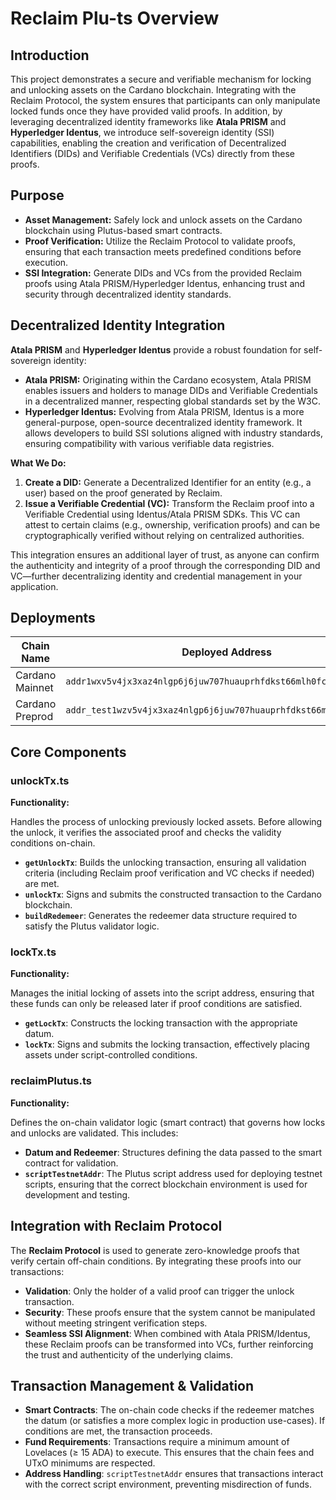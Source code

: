 # Reclaim Plu-ts Overview

## Introduction

This project demonstrates a secure and verifiable mechanism for locking and unlocking assets on the Cardano blockchain. Integrating with the Reclaim Protocol, the system ensures that participants can only manipulate locked funds once they have provided valid proofs. In addition, by leveraging decentralized identity frameworks like **Atala PRISM** and **Hyperledger Identus**, we introduce self-sovereign identity (SSI) capabilities, enabling the creation and verification of Decentralized Identifiers (DIDs) and Verifiable Credentials (VCs) directly from these proofs.

## Purpose

- **Asset Management:** Safely lock and unlock assets on the Cardano blockchain using Plutus-based smart contracts.
- **Proof Verification:** Utilize the Reclaim Protocol to validate proofs, ensuring that each transaction meets predefined conditions before execution.
- **SSI Integration:** Generate DIDs and VCs from the provided Reclaim proofs using Atala PRISM/Hyperledger Identus, enhancing trust and security through decentralized identity standards.

## Decentralized Identity Integration

**Atala PRISM** and **Hyperledger Identus** provide a robust foundation for self-sovereign identity:

- **Atala PRISM:** Originating within the Cardano ecosystem, Atala PRISM enables issuers and holders to manage DIDs and Verifiable Credentials in a decentralized manner, respecting global standards set by the W3C.
- **Hyperledger Identus:** Evolving from Atala PRISM, Identus is a more general-purpose, open-source decentralized identity framework. It allows developers to build SSI solutions aligned with industry standards, ensuring compatibility with various verifiable data registries.

**What We Do:**

1. **Create a DID:** Generate a Decentralized Identifier for an entity (e.g., a user) based on the proof generated by Reclaim.
2. **Issue a Verifiable Credential (VC):** Transform the Reclaim proof into a Verifiable Credential using Identus/Atala PRISM SDKs. This VC can attest to certain claims (e.g., ownership, verification proofs) and can be cryptographically verified without relying on centralized authorities.

This integration ensures an additional layer of trust, as anyone can confirm the authenticity and integrity of a proof through the corresponding DID and VC—further decentralizing identity and credential management in your application.

## Deployments

| Chain Name      | Deployed Address                                                  | Explorer Link                                                                                                                   |
| --------------- | ----------------------------------------------------------------- | ------------------------------------------------------------------------------------------------------------------------------- |
| Cardano Mainnet | `addr1wxv5v4jx3xaz4nlgp6j6juw707huauprhfdkst66mlh0fcsn72qrt`      | [Cardanoscan (Mainnet)](https://cardanoscan.io/address/addr1wxv5v4jx3xaz4nlgp6j6juw707huauprhfdkst66mlh0fcsn72qrt)              |
| Cardano Preprod | `addr_test1wzv5v4jx3xaz4nlgp6j6juw707huauprhfdkst66mlh0fcsgk7uvw` | [Cardanoscan (Preprod)](https://preprod.cardanoscan.io/address/addr_test1wzv5v4jx3xaz4nlgp6j6juw707huauprhfdkst66mlh0fcsgk7uvw) |

## Core Components

### unlockTx.ts

**Functionality:**

Handles the process of unlocking previously locked assets. Before allowing the unlock, it verifies the associated proof and checks the validity conditions on-chain.

- **`getUnlockTx`**: Builds the unlocking transaction, ensuring all validation criteria (including Reclaim proof verification and VC checks if needed) are met.
- **`unlockTx`**: Signs and submits the constructed transaction to the Cardano blockchain.
- **`buildRedemeer`**: Generates the redeemer data structure required to satisfy the Plutus validator logic.

### lockTx.ts

**Functionality:**

Manages the initial locking of assets into the script address, ensuring that these funds can only be released later if proof conditions are satisfied.

- **`getLockTx`**: Constructs the locking transaction with the appropriate datum.
- **`lockTx`**: Signs and submits the locking transaction, effectively placing assets under script-controlled conditions.

### reclaimPlutus.ts

**Functionality:**

Defines the on-chain validator logic (smart contract) that governs how locks and unlocks are validated. This includes:

- **Datum and Redeemer**: Structures defining the data passed to the smart contract for validation.
- **`scriptTestnetAddr`**: The Plutus script address used for deploying testnet scripts, ensuring that the correct blockchain environment is used for development and testing.

## Integration with Reclaim Protocol

The **Reclaim Protocol** is used to generate zero-knowledge proofs that verify certain off-chain conditions. By integrating these proofs into our transactions:

- **Validation**: Only the holder of a valid proof can trigger the unlock transaction.
- **Security**: These proofs ensure that the system cannot be manipulated without meeting stringent verification steps.
- **Seamless SSI Alignment**: When combined with Atala PRISM/Identus, these Reclaim proofs can be transformed into VCs, further reinforcing the trust and authenticity of the underlying claims.

## Transaction Management & Validation

- **Smart Contracts**: The on-chain code checks if the redeemer matches the datum (or satisfies a more complex logic in production use-cases). If conditions are met, the transaction proceeds.
- **Fund Requirements**: Transactions require a minimum amount of Lovelaces (≥ 15 ADA) to execute. This ensures that the chain fees and UTxO minimums are respected.
- **Address Handling**: `scriptTestnetAddr` ensures that transactions interact with the correct script environment, preventing misdirection of funds.
